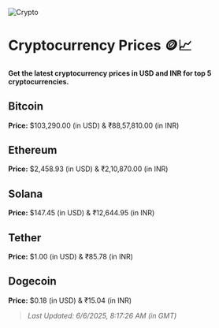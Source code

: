 
![Crypto](https://www.techguide.com.au/wp-content/uploads/2020/11/crypto3.jpeg)

# Cryptocurrency Prices 🪙📈

#### Get the latest cryptocurrency prices in USD and INR for top 5 cryptocurrencies.

## Bitcoin

**Price:** $103,290.00 (in USD) & ₹88,57,810.00 (in INR)

## Ethereum

**Price:** $2,458.93 (in USD) & ₹2,10,870.00 (in INR)

## Solana

**Price:** $147.45 (in USD) & ₹12,644.95 (in INR)

## Tether

**Price:** $1.00 (in USD) & ₹85.78 (in INR)

## Dogecoin

**Price:** $0.18 (in USD) & ₹15.04 (in INR)

> _Last Updated: 6/6/2025, 8:17:26 AM (in GMT)_
